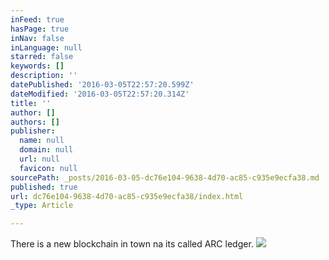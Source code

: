```yaml
---
inFeed: true
hasPage: true
inNav: false
inLanguage: null
starred: false
keywords: []
description: ''
datePublished: '2016-03-05T22:57:20.599Z'
dateModified: '2016-03-05T22:57:20.314Z'
title: ''
author: []
authors: []
publisher:
  name: null
  domain: null
  url: null
  favicon: null
sourcePath: _posts/2016-03-05-dc76e104-9638-4d70-ac85-c935e9ecfa38.md
published: true
url: dc76e104-9638-4d70-ac85-c935e9ecfa38/index.html
_type: Article

---
```

There is a new blockchain in town na its called ARC ledger.
![](https://the-grid-user-content.s3-us-west-2.amazonaws.com/ca0c0537-b064-41cc-b970-46ca070da7f1.png)
